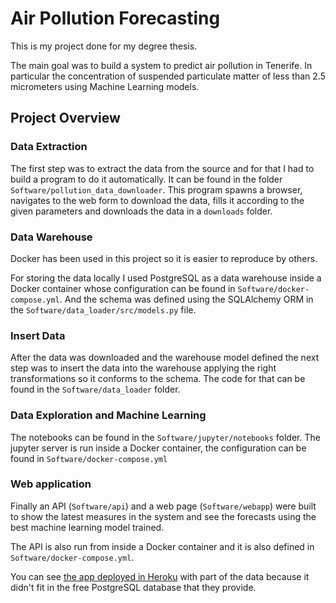 # Air Pollution Forecasting

This is my project done for my degree thesis. 

The main goal was to build a system to predict air pollution in Tenerife. In particular the concentration of suspended particulate matter of less than 2.5 micrometers using Machine Learning models.

## Project Overview

### Data Extraction

The first step was to extract the data from the source and for that I had to build a program to do it automatically. It can be found in the folder `Software/pollution_data_downloader`. This program spawns a browser, navigates to the web form to download the data, fills it according to the given parameters and downloads the data in a `downloads` folder.

### Data Warehouse

Docker has been used in this project so it is easier to reproduce by others.

For storing the data locally I used PostgreSQL as a data warehouse inside a Docker container whose configuration can be found in `Software/docker-compose.yml`. And the schema was defined using the SQLAlchemy ORM in the `Software/data_loader/src/models.py` file.

### Insert Data

After the data was downloaded and the warehouse model defined the next step was to insert the data into the warehouse applying the right transformations so it conforms to the schema. The code for that can be found in the `Software/data_loader` folder. 

### Data Exploration and Machine Learning

The notebooks can be found in the `Software/jupyter/notebooks` folder. The jupyter server is run inside a Docker container, the configuration can be found in `Software/docker-compose.yml`

### Web application

Finally an API (`Software/api`) and a web page (`Software/webapp`) were built to show the latest measures in the system and see the forecasts using the best machine learning model trained.

The API is also run from inside a Docker container and it is also defined in `Software/docker-compose.yml`.

You can see [the app deployed in Heroku](https://tfg-apf-web.herokuapp.com) with part of the data because it didn't fit in the free PostgreSQL database that they provide.